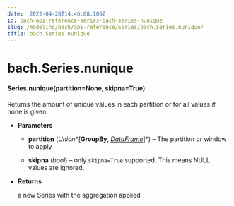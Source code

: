 ```yaml
---
date: '2022-04-28T14:46:08.106Z'
id: bach-api-reference-series-bach-series-nunique
slug: /modeling/bach/api-reference/Series/bach.Series.nunique/
title: bach.Series.nunique
---
```


# bach.Series.nunique


#### Series.nunique(partition=None, skipna=True)
Returns the amount of unique values in each partition or for all values if none is given.


* **Parameters**

    
    * **partition** (*Union**[**GroupBy**, *[*DataFrame*](../DataFrame/bach.DataFrame/#bach.DataFrame)*]*) – The partition or window to apply


    * **skipna** (*bool*) – only `skipna=True` supported. This means NULL values are ignored.



* **Returns**

    a new Series with the aggregation applied


<!-- !! processed by numpydoc !! -->
